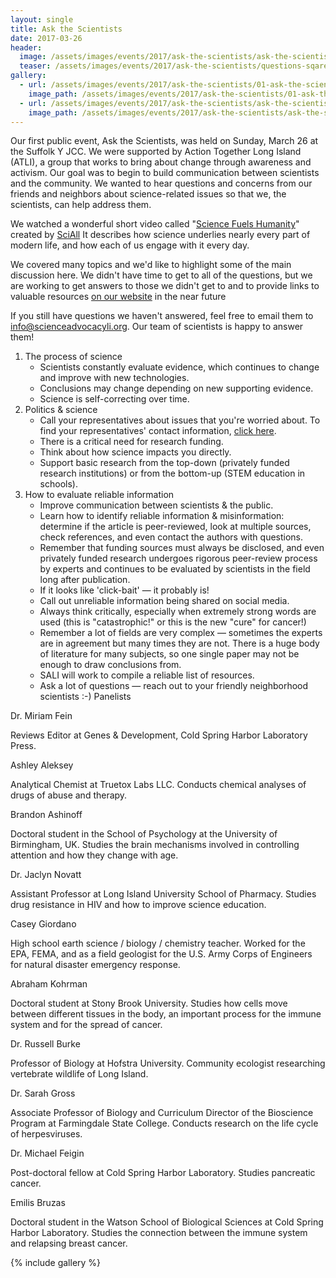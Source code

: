 ```yaml
---
layout: single
title: Ask the Scientists
date: 2017-03-26
header:
  image: /assets/images/events/2017/ask-the-scientists/ask-the-scientists-image.jpg
  teaser: /assets/images/events/2017/ask-the-scientists/questions-sqare.jpg
gallery:
  - url: /assets/images/events/2017/ask-the-scientists/01-ask-the-scientists-group-shot.jpg
    image_path: /assets/images/events/2017/ask-the-scientists/01-ask-the-scientists-group-shot.jpg
  - url: /assets/images/events/2017/ask-the-scientists/ask-the-scientists-group-shot-OG.jpg
    image_path: /assets/images/events/2017/ask-the-scientists/ask-the-scientists-group-shot-OG.jpg
---
```

Our first public event, Ask the Scientists, was held on Sunday, March 26 at the Suffolk Y JCC. We were supported by Action Together Long Island (ATLI), a group that works to bring about change through awareness and activism. Our goal was to begin to build communication between scientists and the community. We wanted to hear questions and concerns from our friends and neighbors about science-related issues so that we, the scientists, can help address them.

We watched a wonderful short video called "[Science Fuels Humanity](https://www.youtube.com/watch?v=rg5Fgb6mtp4)" created by [SciAll](https://sciall.org) It describes how science underlies nearly every part of modern life, and how each of us engage with it every day.

We covered many topics and we'd like to highlight some of the main discussion here. We didn't have time to get to all of the questions, but we are working to get answers to those we didn't get to and to provide links to valuable resources [on our website]() in the near future

If you still have questions we haven't answered, feel free to email them to info@scienceadvocacyli.org. Our team of scientists is happy to answer them!

1. The process of science
   - Scientists constantly evaluate evidence, which continues to change and improve with new technologies.
   - Conclusions may change depending on new supporting evidence.
   - Science is self-correcting over time.
2. Politics & science
   - Call your representatives about issues that you're worried about. To find your representatives' contact information, [click here](https://www.usa.gov/elected-officials).
   - There is a critical need for research funding.
   - Think about how science impacts you directly.
   - Support basic research from the top-down (privately funded research institutions) or from the bottom-up (STEM education in schools).
3. How to evaluate reliable information
   - Improve communication between scientists & the public.
   - Learn how to identify reliable information & misinformation: determine if the article is peer-reviewed, look at multiple sources, check references, and even contact the authors with questions.
   - Remember that funding sources must always be disclosed, and even privately funded research undergoes rigorous peer-review process by experts and continues to be evaluated by scientists in the field long after publication.
   - If it looks like 'click-bait' — it probably is!
   - Call out unreliable information being shared on social media.
   - Always think critically, especially when extremely strong words are used (this is "catastrophic!" or this is the new "cure" for cancer!)
   - Remember a lot of fields are very complex — sometimes the experts are in agreement but many times they are not. There is a huge body of literature for many subjects, so one single paper may not be enough to draw conclusions from.
   - SALI will work to compile a reliable list of resources.
   - Ask a lot of questions — reach out to your friendly neighborhood scientists :-)
Panelists

Dr. Miriam Fein

Reviews Editor at Genes & Development, Cold Spring Harbor Laboratory Press.

Ashley Aleksey

Analytical Chemist at Truetox Labs LLC. Conducts chemical analyses of drugs of abuse and therapy.

Brandon Ashinoff

Doctoral student in the School of Psychology at the University of Birmingham, UK. Studies the brain mechanisms involved in controlling attention and how they change with age.

Dr. Jaclyn Novatt

Assistant Professor at Long Island University School of Pharmacy. Studies drug resistance in HIV and how to improve science education.

Casey Giordano

High school earth science / biology / chemistry teacher. Worked for the EPA, FEMA, and as a field geologist for the U.S. Army Corps of Engineers for natural disaster emergency response.

Abraham Kohrman

Doctoral student at Stony Brook University. Studies how cells move between different tissues in the body, an important process for the immune system and for the spread of cancer.

Dr. Russell Burke

Professor of Biology at Hofstra University. Community ecologist researching vertebrate wildlife of Long Island.

Dr. Sarah Gross

Associate Professor of Biology and Curriculum Director of the Bioscience Program at Farmingdale State College. Conducts research on the life cycle of herpesviruses.

Dr. Michael Feigin

Post-doctoral fellow at Cold Spring Harbor Laboratory. Studies pancreatic cancer.

Emilis Bruzas

Doctoral student in the Watson School of Biological Sciences at Cold Spring Harbor Laboratory. Studies the connection between the immune system and relapsing breast cancer.

{% include gallery %}